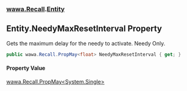 ### [wawa.Recall](wawa.Recall.md 'wawa.Recall').[Entity](Entity.md 'wawa.Recall.Entity')

## Entity.NeedyMaxResetInterval Property

Gets the maximum delay for the needy to activate. Needy Only.

```csharp
public wawa.Recall.PropMay<float> NeedyMaxResetInterval { get; }
```

#### Property Value
[wawa.Recall.PropMay&lt;](PropMay{T}.md 'wawa.Recall.PropMay<T>')[System.Single](https://docs.microsoft.com/en-us/dotnet/api/System.Single 'System.Single')[&gt;](PropMay{T}.md 'wawa.Recall.PropMay<T>')